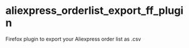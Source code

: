 # aliexpress_orderlist_export_ff_plugin
Firefox plugin to export your Aliexpress order list as .csv
